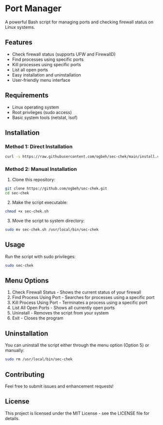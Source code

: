 # Port Manager

A powerful Bash script for managing ports and checking firewall status on Linux systems.

## Features

- Check firewall status (supports UFW and FirewallD)
- Find processes using specific ports
- Kill processes using specific ports
- List all open ports
- Easy installation and uninstallation
- User-friendly menu interface

## Requirements

- Linux operating system
- Root privileges (sudo access)
- Basic system tools (netstat, lsof)

## Installation

### Method 1: Direct Installation

```bash
curl -s https://raw.githubusercontent.com/ogbeh/sec-chek/main/install.sh | sudo bash
```

### Method 2: Manual Installation

1. Clone this repository:
```bash
git clone https://github.com/ogbeh/sec-chek.git
cd sec-chek
```

2. Make the script executable:
```bash
chmod +x sec-chek.sh
```

3. Move the script to system directory:
```bash
sudo mv sec-chek.sh /usr/local/bin/sec-chek
```

## Usage

Run the script with sudo privileges:

```bash
sudo sec-chek
```

## Menu Options

1. Check Firewall Status - Shows the current status of your firewall
2. Find Process Using Port - Searches for processes using a specific port
3. Kill Process Using Port - Terminates a process using a specific port
4. List All Open Ports - Shows all currently open ports
5. Uninstall - Removes the script from your system
6. Exit - Closes the program

## Uninstallation

You can uninstall the script either through the menu option (Option 5) or manually:

```bash
sudo rm /usr/local/bin/sec-chek
```

## Contributing

Feel free to submit issues and enhancement requests!

## License

This project is licensed under the MIT License - see the LICENSE file for details. 
